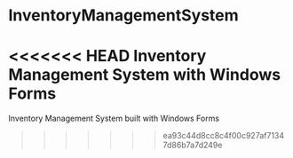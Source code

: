 # InventoryManagementSystem
<<<<<<< HEAD
Inventory Management System with Windows Forms
=======
Inventory Management System built with Windows Forms
>>>>>>> ea93c44d8cc8c4f00c927af71347d86b7a7d249e

